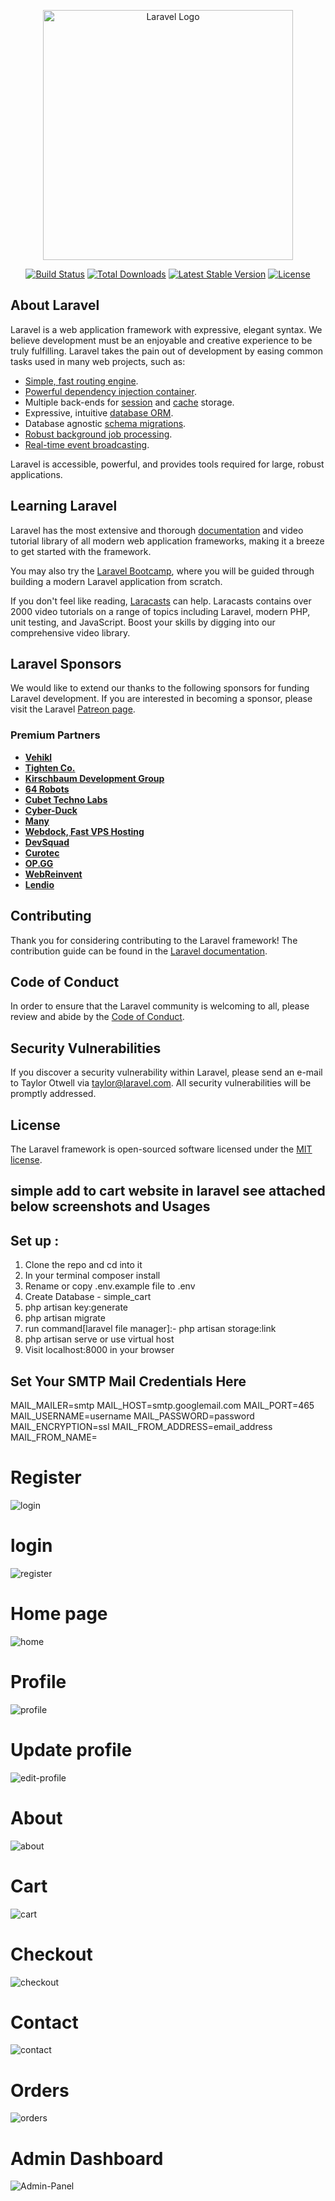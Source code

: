 <p align="center"><a href="https://laravel.com" target="_blank"><img src="https://raw.githubusercontent.com/laravel/art/master/logo-lockup/5%20SVG/2%20CMYK/1%20Full%20Color/laravel-logolockup-cmyk-red.svg" width="400" alt="Laravel Logo"></a></p>

<p align="center">
<a href="https://github.com/laravel/framework/actions"><img src="https://github.com/laravel/framework/workflows/tests/badge.svg" alt="Build Status"></a>
<a href="https://packagist.org/packages/laravel/framework"><img src="https://img.shields.io/packagist/dt/laravel/framework" alt="Total Downloads"></a>
<a href="https://packagist.org/packages/laravel/framework"><img src="https://img.shields.io/packagist/v/laravel/framework" alt="Latest Stable Version"></a>
<a href="https://packagist.org/packages/laravel/framework"><img src="https://img.shields.io/packagist/l/laravel/framework" alt="License"></a>
</p>

## About Laravel

Laravel is a web application framework with expressive, elegant syntax. We believe development must be an enjoyable and creative experience to be truly fulfilling. Laravel takes the pain out of development by easing common tasks used in many web projects, such as:

- [Simple, fast routing engine](https://laravel.com/docs/routing).
- [Powerful dependency injection container](https://laravel.com/docs/container).
- Multiple back-ends for [session](https://laravel.com/docs/session) and [cache](https://laravel.com/docs/cache) storage.
- Expressive, intuitive [database ORM](https://laravel.com/docs/eloquent).
- Database agnostic [schema migrations](https://laravel.com/docs/migrations).
- [Robust background job processing](https://laravel.com/docs/queues).
- [Real-time event broadcasting](https://laravel.com/docs/broadcasting).

Laravel is accessible, powerful, and provides tools required for large, robust applications.

## Learning Laravel

Laravel has the most extensive and thorough [documentation](https://laravel.com/docs) and video tutorial library of all modern web application frameworks, making it a breeze to get started with the framework.

You may also try the [Laravel Bootcamp](https://bootcamp.laravel.com), where you will be guided through building a modern Laravel application from scratch.

If you don't feel like reading, [Laracasts](https://laracasts.com) can help. Laracasts contains over 2000 video tutorials on a range of topics including Laravel, modern PHP, unit testing, and JavaScript. Boost your skills by digging into our comprehensive video library.

## Laravel Sponsors

We would like to extend our thanks to the following sponsors for funding Laravel development. If you are interested in becoming a sponsor, please visit the Laravel [Patreon page](https://patreon.com/taylorotwell).

### Premium Partners

- **[Vehikl](https://vehikl.com/)**
- **[Tighten Co.](https://tighten.co)**
- **[Kirschbaum Development Group](https://kirschbaumdevelopment.com)**
- **[64 Robots](https://64robots.com)**
- **[Cubet Techno Labs](https://cubettech.com)**
- **[Cyber-Duck](https://cyber-duck.co.uk)**
- **[Many](https://www.many.co.uk)**
- **[Webdock, Fast VPS Hosting](https://www.webdock.io/en)**
- **[DevSquad](https://devsquad.com)**
- **[Curotec](https://www.curotec.com/services/technologies/laravel/)**
- **[OP.GG](https://op.gg)**
- **[WebReinvent](https://webreinvent.com/?utm_source=laravel&utm_medium=github&utm_campaign=patreon-sponsors)**
- **[Lendio](https://lendio.com)**

## Contributing

Thank you for considering contributing to the Laravel framework! The contribution guide can be found in the [Laravel documentation](https://laravel.com/docs/contributions).

## Code of Conduct

In order to ensure that the Laravel community is welcoming to all, please review and abide by the [Code of Conduct](https://laravel.com/docs/contributions#code-of-conduct).

## Security Vulnerabilities

If you discover a security vulnerability within Laravel, please send an e-mail to Taylor Otwell via [taylor@laravel.com](mailto:taylor@laravel.com). All security vulnerabilities will be promptly addressed.

## License

The Laravel framework is open-sourced software licensed under the [MIT license](https://opensource.org/licenses/MIT).

## simple add to cart website in laravel see attached below screenshots and Usages

## Set up :

1. Clone the repo and cd into it
2. In your terminal composer install
3. Rename or copy .env.example file to .env
4. Create Database - simple_cart
5. php artisan key:generate
6. php artisan migrate
7. run command[laravel file manager]:- php artisan storage:link
8. php artisan serve or use virtual host
9. Visit localhost:8000 in your browser

## Set Your SMTP Mail Credentials Here 

MAIL_MAILER=smtp
MAIL_HOST=smtp.googlemail.com
MAIL_PORT=465
MAIL_USERNAME=username
MAIL_PASSWORD=password
MAIL_ENCRYPTION=ssl
MAIL_FROM_ADDRESS=email_address
MAIL_FROM_NAME=


# Register
![login](https://github.com/nandydev/lara-addtocart/assets/164607559/a941ba82-9d97-411a-b949-fd0d16e825f3)

# login 
![register](https://github.com/nandydev/lara-addtocart/assets/164607559/d597a3ca-f835-466e-b5e7-064d64e9ce14)

# Home page
![home](https://github.com/nandydev/lara-addtocart/assets/164607559/aadb88a9-fe24-4f8a-b1f4-f839e441fd5d)

# Profile
![profile](https://github.com/nandydev/lara-addtocart/assets/164607559/1b55fde8-a93b-40a6-9e64-4ca0db21486a)

# Update profile
![edit-profile](https://github.com/nandydev/lara-addtocart/assets/164607559/04d0fff3-eb49-44b8-9653-d11402265b4c)

# About
![about](https://github.com/nandydev/lara-addtocart/assets/164607559/48e343bd-1258-49ce-80bb-e1b8c1d5182b)

# Cart
![cart](https://github.com/nandydev/lara-addtocart/assets/164607559/22328ff5-4698-428b-b797-0786deb751c8)

# Checkout
![checkout](https://github.com/nandydev/lara-addtocart/assets/164607559/5c4540cf-f22f-480b-ab8f-2b1c86d4d909)

# Contact
![contact](https://github.com/nandydev/lara-addtocart/assets/164607559/bcf6637e-b4a8-4c7a-a454-127d07abc4e4)

# Orders
![orders](https://github.com/nandydev/lara-addtocart/assets/164607559/9c13cd30-7a7a-4c7d-ab23-cf73574ffe9d)

# Admin Dashboard 
![Admin-Panel](https://github.com/nandydev/lara-addtocart/assets/164607559/07e96df3-cde2-4015-bb0c-613262f673cb)





